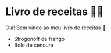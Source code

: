 # Livro de receitas :man_cook:

Olá! Bem vindo ao meu livro de receitas :wave:

- Strogonoff de frango
- Bolo de cenoura




